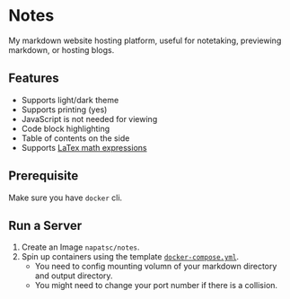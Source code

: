 # Notes

My markdown website hosting platform, useful for notetaking, previewing
markdown, or hosting blogs.

## Features

- Supports light/dark theme
- Supports printing (yes)
- JavaScript is not needed for viewing
- Code block highlighting
- Table of contents on the side
- Supports [LaTex math expressions](https://www.mathjax.org/)

## Prerequisite

Make sure you have `docker` cli.

## Run a Server

1. Create an Image `napatsc/notes`.
2. Spin up containers using the template
   [`docker-compose.yml`](./docker-compose.yml).
   - You need to config mounting volumn of your markdown directory and output
     directory.
   - You might need to change your port number if there is a collision.

